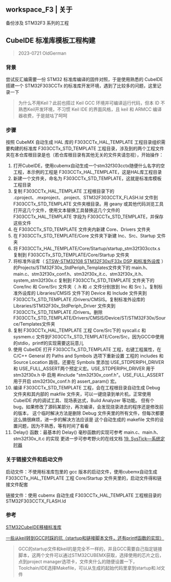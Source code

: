 ## workspace_F3 | 关于

备份涉及 STM32F3 系列的工程

## CubeIDE 标准库模板工程构建

> 2023-0721  	OldGerman

### 背景

尝试反汇编需要一份 STM32 标准库编译的固件对照，于是使用熟悉的 CubeIDE 搭建一个 STM32F303CCTx 的标准库开发环境，遇到了比较多的问题，这里记录一下

> 为什么不用Keil？此前也搭过 Keil GCC 环境并可编译运行代码，但本 ID 不熟悉Keil开发环境，不习惯 Keil IDE 的界面风格，且 keil 和 ARMCC 编译器收费，于是就咕了呵呵

### 步骤

按照 CubeMX 自动生成 HAL 库的 F303CCTx_HAL_TEMPLATE 工程目录组织需要构建的标准库 F303CCTx_STD_TEMPLATE 工程目录，涉及到的两个工程文件夹在本仓库根目录是也（若仓库根目录有其他无关的文件夹请忽视），开始操作：

1. 打开CubeIDE，使用cubemx自动生成一个stm32f303cctx随便什么名字的空工程，本示例的工程是 F303CCTx_HAL_TEMPLATE，这是HAL库工程目录
2. 新建一个文件夹，命名为 F303CCTx_STD_TEMPLATE，这就是标准库模板工程目录
3. 复制 F303CCTx_HAL_TEMPLATE 工程根目录下的 .cproject、.mxproject、.project、STM32F303CCTX_FLASH.ld 文件到 F303CCTx_STD_TEMPLATE 文件夹根目录。用 geany 或其他代码浏览工具打开这几个文件，使用文本替换工具替换这几个文件的 F303CCTx_HAL_TEMPLATE 字段为 F303CCTx_STD_TEMPLATE，并保存这些文件
4. 在 F303CCTx_STD_TEMPLATE 文件夹内新建 Core、Drivers 文件夹
5. 在 F303CCTx_STD_TEMPLATE/Core 文件夹下新建 Inc、Src、Startup 文件夹
6. 将 F303CCTx_HAL_TEMPLATE/Core/Startup/startup_stm32f303cctx.s 复制到 F303CCTx_STD_TEMPLATE/Core/Startup 文件夹
7. 将标准外设库（ [STSW-STM32108 STM32F30x/F33x DSP 和标准外设库](https://www.st.com/zh/embedded-software/stsw-stm32108.html) ）的Projects/STM32F30x_StdPeriph_Templates文件夹下的 main.h、main.c、stm32f30x_conf.h、stm32f30x_it.c、stm32f30x_it.h、system_stm32f30x.c 复制到 F303CCTx_STD_TEMPLATE 文件夹下的
  Core/Inc 和 Core/Src 文件夹（ .h 和 .c 文件分别放到 Inc 和 Src ）。复制标准外设库的 Libraries/CMSIS 文件下的 Device 和 Include 文件夹到 F303CCTx_STD_TEMPLATE /Drivers/CMSIS。复制标准外设库的 Libraries/STM32F30x_StdPeriph_Driver 文件夹到 F303CCTx_STD_TEMPLATE /Drivers。删除 F303CCTx_STD_TEMPLATE/Drivers/CMSIS/Device/ST/STM32F30x/Source/Templates文件夹
8. 复制 F303CCTx_HAL_TEMPLATE 工程 Core/Src下的 syscall.c 和 sysmem.c 文件到F303CCTx_STD_TEMPLATE/Core/Src，因为GCC中使用的stdio，printf的实现需要这玩意儿
9. 使用 CubeIDE 打开 F303CCTx_STD_TEMPLATE 工程，右键工程属性，在 C/C++ General 的 Paths and Symbols 选项下重新设置 工程的 includes 和 Source Location 路径。还要在 Symbols 里添加 USE_STDPERIPH_DRIVER 和 USE_FULL_ASSERT两个预定义宏。USE_STDPERIPH_DRIVER 用于 stm32f30x.h 中 启用 #include "stm32f30x_conf.h"。USE_FULL_ASSERT 用于开启 stm32f30x_conf.h 的 assert_param() 宏。
10. 编译 F303CCTx_STD_TEMPLATE 工程，会在工程根目录自动生成 Debug 文件夹和其内部的 makfile 文件夹，可以一键烧录到单片机，正常使用 CubeIDE 内的调试工具、现场表达式，Build Analyzer 等功能。
    但有个bug，如果修改了源码某部分，再次编译，会发现烧录进去的程序还是修改前的版本，
    这个临时解决方法是删除 Debug 文件夹里的所有文件，但每次都要这么搞很麻烦，进一步的解决方法应该是 这个自动生成的 makefile 文件的设置问题，因为不熟悉，等有时间了看看
11. Delay() 函数：最基本的 Delay()  毫秒函数的实现可参考 main.c、main.h、stm32f30x_it.c 的实现
    更进一步可参考野火的在线文档 [19. SysTick—系统定时器](https://doc.embedfire.com/mcu/stm32/f103badao/std/zh/latest/book/SysTick.html)
### 关于链接文件和启动文件

启动文件：不使用标准库包里的 gcc 版本的启动文件，使用cubemx自动生成 F303CCTx_HAL_TEMPLATE 工程 Core/Startup 文件夹里的，启动文件得和链接文件配套

链接文件：使用 cubemx 自动生成 F303CCTx_HAL_TEMPLATE 工程根目录的 STM32F303CCTX_FLASH.ld

### 参考

[STM32CubeIDE移植标准库](https://blog.csdn.net/white_loong/article/details/108461796)

[一些从keil转到GCC时踩的坑（startup和链接脚本文件，还有printf函数的实现）](https://discuss.em-ide.com/d/321-stm32keilgccstartupprintf)

 > GCC的startup文件和keil的是完全不一样的，并且GCC需要自己指定链接脚本，这两个文件可以通过STM32CUBEMX获取，选择使用的芯片之后，点到project manager选项卡，文件夹什么的随便设置一下，Toolchain/IDE选择Makefile，可以从生成的起始代码里拿到startup和.ld文件

